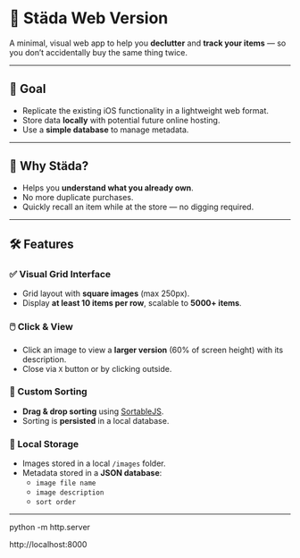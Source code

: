 # 🧹 Städa Web Version

A minimal, visual web app to help you **declutter** and **track your items** — so you don’t accidentally buy the same thing twice.

---

## 📌 Goal

- Replicate the existing iOS functionality in a lightweight web format.
- Store data **locally** with potential future online hosting.
- Use a **simple database** to manage metadata.

---

## 🧠 Why Städa?

- Helps you **understand what you already own**.
- No more duplicate purchases.
- Quickly recall an item while at the store — no digging required.

---

## 🛠️ Features

### ✅ Visual Grid Interface
- Grid layout with **square images** (max 250px).
- Display **at least 10 items per row**, scalable to **5000+ items**.

### 🖱️ Click & View
- Click an image to view a **larger version** (60% of screen height) with its description.
- Close via `X` button or by clicking outside.

### 🔀 Custom Sorting
- **Drag & drop sorting** using [SortableJS](https://github.com/SortableJS/Sortable).
- Sorting is **persisted** in a local database.

### 💾 Local Storage
- Images stored in a local `/images` folder.
- Metadata stored in a **JSON database**:
  - `image file name`
  - `image description`
  - `sort order`

---

python -m http.server

http://localhost:8000
